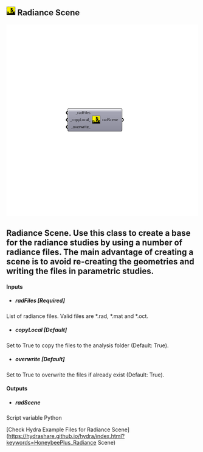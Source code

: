 ## ![](../../images/icons/Radiance_Scene.png) Radiance Scene

![](../../images/components/Radiance_Scene.png)

Radiance Scene.
 Use this class to create a base for the radiance studies by using a number
 of radiance files. The main advantage of creating a scene is to avoid re-creating
 the geometries and writing the files in parametric studies.
 -

#### Inputs
* ##### radFiles [Required]
List of radiance files. Valid files are *.rad, *.mat and *.oct.
* ##### copyLocal [Default]
Set to True to copy the files to the analysis folder (Default: True).
* ##### overwrite [Default]
Set to True to overwrite the files if already exist (Default: True).

#### Outputs
* ##### radScene
Script variable Python


[Check Hydra Example Files for Radiance Scene](https://hydrashare.github.io/hydra/index.html?keywords=HoneybeePlus_Radiance Scene)
